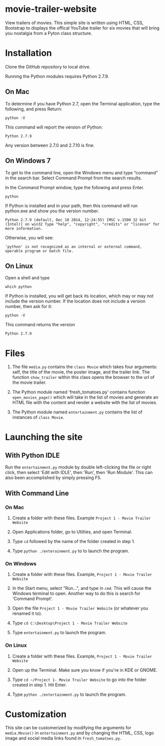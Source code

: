 # movie-trailer-website
View trailers of movies. This simple site is written using HTML, CSS, Bootstrap to displays the offical YouTube trailer for six movies that will bring you nostalgia from a Pyton class structure.

# Installation

Clone the GitHub repository to local drive.

Running the Python modules requires Python 2.7.9.

## On Mac
To determine if you have Python 2.7, open the Terminal application, type the following, and press Return:

`python -V`

This command will report the version of Python:

`Python 2.7.9`

Any version between 2.7.0 and 2.7.10 is fine.

## On Windows 7

To get to the command line, open the Windows menu and type “command” in the search bar. Select Command Prompt from the search results.

In the Command Prompt window, type the following and press Enter.

`python`

If Python is installed and in your path, then this command will run python.exe and show you the version number.

`Python 2.7.9 (default, Dec 10 2014, 12:24:55) [MSC v.1500 32 bit (Intel)] on win32
Type "help", "copyright", "credits" or "license" for more information.`

Otherwise, you will see:

`'python' is not recognized as an internal or external command, operable program or batch file.`

## On Linux

Open a shell and type

`which python`

If Python is installed, you will get back its location, which may or may not include the version number. If the location does not include a version number, then ask for it:

`python -V`

This command returns the version

`Python 2.7.9`

# Files

1. The file `media.py` contains the `class Movie` which takes four arguments: self, the title of the movie, the poster image, and the trailer link. The function `show_trailer` within this class opens the browser to the url of the movie trailer.

2. The Python module named 'fresh_tomatoes.py' contains function `open_movies_page()` which will take in the list of movies and generate an HTML file with the content and render a website with the list of movies.

3. The Python module named `entertainment.py` contains the list of instances of `class Movie`. 

# Launching the site

## With Python IDLE

Run the `entertainment.py` module by double left-clicking the file or right click, then select 'Edit with IDLE', then 'Run', then 'Run Module'. This can also been accomplished by simply pressing F5.

## With Command Line

### On Mac

1. Create a folder with these files. Example `Project 1 - Movie Trailer Website`

2. Open Applications folder, go to Utilties, and open Terminal.

3. Type `cd` followed by the name of the folder created in step 1.

4. Type `python ./enterainment.py` to to launch the program.

### On Windows

1. Create a folder with these files. Example, `Project 1 - Movie Trailer Website`

2. In the Start menu, select "Run...", and type in `cmd`. This will cause the Windows terminal to open. Another way to do this is search for 'Command Prompt'.

3. Open the file `Project 1 - Movie Trailer Website` (or whatever you renamed it to). 

4. Type `cd C:\Desktop\Project 1 - Movie Trailer Website`

5. Type `entertainment.py` to launch the program.

### On Linux

1. Create a folder with these files. Example, `Project 1 - Movie Trailer Website`

2. Open up the Terminal. Make sure you know if you're in KDE or GNOME.

3. Type `cd ~/Project 1- Movie Trailer Website` to go into the folder created in step 1. Hit Enter.

4. Type `python ./entertainment.py` to launch the program.

# Customization

This site can be customerized by modifying the arguments for `media.Movie()` in `entertainment.py` and by changing the HTML, CSS, logo image and social media links found in `fresh_tomatoes.py`.
